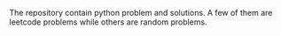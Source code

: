 The repository contain python problem and solutions. A few of them are leetcode problems while others are random problems.
